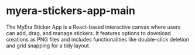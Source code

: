 # myera-stickers-app-main
The MyEra Sticker App is a React-based interactive canvas where users can add, drag, and manage stickers. It features options to download creations as PNG files and includes functionalities like double-click deletion and grid snapping for a tidy layout.
